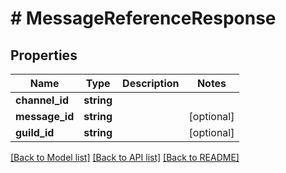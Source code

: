 # # MessageReferenceResponse

## Properties

Name | Type | Description | Notes
------------ | ------------- | ------------- | -------------
**channel_id** | **string** |  |
**message_id** | **string** |  | [optional]
**guild_id** | **string** |  | [optional]

[[Back to Model list]](../../README.md#models) [[Back to API list]](../../README.md#endpoints) [[Back to README]](../../README.md)
